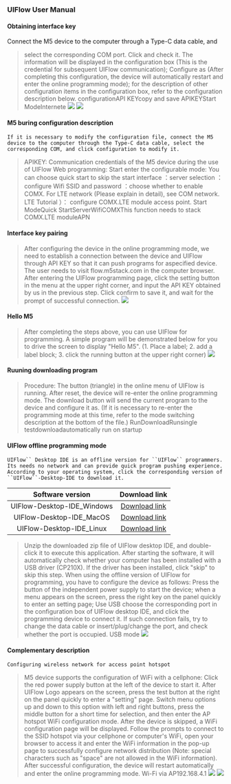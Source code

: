 ### UIFlow User Manual

#### Obtaining interface key

Connect the M5 device to the computer through a Type-C data cable, and
> select the corresponding COM port.
> Click and check it. The information will be displayed in the configuration box (This is the credential for subsequent UIFlow communication); 
> Configure as (After completing this configuration, the device will automatically restart and enter the online programming mode); 
> for the description of other configuration items in the configuration box, refer to the configuration description below. configurationAPI KEYcopy and save
> APIKEYStart ModeInternete
![](https://static-cdn.m5stack.com/resource/docs/static/assets/img/quick_start/core/burner_m5core04.webp)
![](https://static-cdn.m5stack.com/resource/docs/static/assets/img/quick_start/core/burner_m5core05.webp)

#### M5 buring configuration description
```If it is necessary to modify the configuration file, connect the M5 device to the computer through the Type-C data cable, select the corresponding COM, and click configuration to modify it.```
>APIKEY: Communication credentials of the M5 device during the use of UIFlow
>Web programming: Start
> enter the configurable mode: You can choose quick start to skip the start interface
> ：server selection
> ：configure Wifi SSID and password
> ：choose whether to enable COMX. For LTE network (Please explain in detail), see COM network. LTE Tutorial 
> ）： configure COMX.LTE module access point. Start ModeQuick StartServerWifiCOMXThis function needs to stack COMX.LTE moduleAPN

#### Interface key pairing

> After configuring the device in the online programming mode, we need to establish a connection between the device and UIFlow through API KEY so that it can push programs for aspecified device. The user needs to visit flow.m5stack.com in the computer browser. After entering the UIFlow programming page, click the setting button in the menu at the upper right corner, and input the API KEY obtained by us in the previous step. Click confirm to save it, and wait for the prompt of successful connection.
![](https://static-cdn.m5stack.com/resource/docs/static/assets/img/quick_start/core/uiflow_apikey.webp)

#### Hello M5
> After completing the steps above, you can use UIFlow for programming. A simple program will be demonstrated below for you to drive the screen to display "Hello M5". (1. Place a label; 2. add a label block; 3. click the running button at the upper right corner)
![](https://static-cdn.m5stack.com/resource/docs/static/assets/img/getting_started_pics/m5stack_core/get_started_with_uiflow/hello_m5.gif)

#### Ruuning downloading program
> Procedure:
> The button (triangle) in the online menu of UIFlow is running. After reset, the device will re-enter the online programming mode. 
> The download button will send the current program to the device and configure it as. (If it is necessary to re-enter the programming mode at this time, refer to the mode switching description at the bottom of the file.) RunDownloadRunsingle testdownloadautomatically run on startup

#### UIFlow offline programming mode
```UIFlow`` Desktop IDE is an offline version for ``UIFlow`` programmers. Its needs no network and can provide quick program pushing experience. According to your operating system, click the corresponding version of ``UIFlow``-Desktop-IDE to download it.```

|  Software version  |  Download link  |
|  :----:  |  :----:  |
|  UIFlow-Desktop-IDE_Windows  |  [Download link](https://m5stack.oss-cn-shenzhen.aliyuncs.com/resource/software/UIFlow-Desktop-IDE.zip)  |
|  UIFlow-Desktop-IDE_MacOS  |  [Download link](https://m5stack.oss-cn-shenzhen.aliyuncs.com/resource/software/UIFlow-Desktop-IDE_MacOS.zip)  |
|  UIFlow-Desktop-IDE_Linux  |  [Download link](https://m5stack.oss-cn-shenzhen.aliyuncs.com/resource/software/UIFlow-Desktop-IDE_Linux.zip)  |
> Unzip the downloaded zip file of UIFlow desktop IDE, and double-click it to execute this application. After starting the software, it will automatically check whether your computer has been installed with a USB driver (CP210X). If the driver has been installed, click "skip" to skip this step.
> When using the offline version of UIFlow for programming, you have to configure the device as follows:
> Press the button of the independent power supply to start the device;
> when a menu appears on the screen, press the right key on the panel quickly to enter an setting page;
> Use USB
> choose the corresponding port in the configuration box of UIFlow desktop IDE, and click the programming device to connect it. If such connection fails, try to change the data cable or insert/plug/change the port, and check whether the port is occupied. USB mode 
![](https://static-cdn.m5stack.com/resource/docs/static/assets/img/quick_start/core/core_usb_mode.webp)

#### Complementary description
```Configuring wireless network for access point hotspot```
> M5 device supports the configuration of WiFi with a cellphone:
> Click the red power supply button at the left of the device to start it. After UIFlow Logo appears on the screen, press the test button at the right on the panel quickly to enter a "setting" page.
> Switch menu options up and down to this option with left and right buttons, press the middle button for a short time for selection, and then enter the AP hotspot WiFi configuration mode.
> After the device is skipped, a WiFi configuration page will be displayed. Follow the prompts to connect to the SSID hotspot via your cellphone or computer's WiFi, open your browser to access it and enter the WiFi information in the pop-up page to successfully configure network distribution (Note: special characters such as "space" are not allowed in the WiFi information). After successful configuration, the device will restart automatically and enter the online programming mode. Wi-Fi via AP192.168.4.1
![](https://static-cdn.m5stack.com/resource/docs/static/assets/img/quick_start/core/core_ap_setup.webp)
![](https://static-cdn.m5stack.com/resource/docs/static/assets/img/getting_started_pics/m5stack_core/get_started_with_uiflow/uiflow_wifi_setup2.webp)